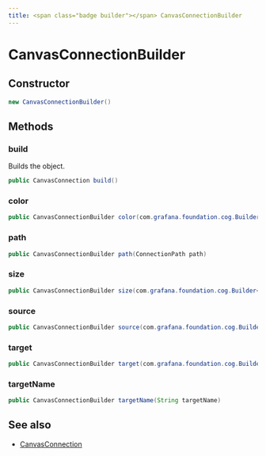 ```yaml
---
title: <span class="badge builder"></span> CanvasConnectionBuilder
---
```

# <span class="badge builder"></span> CanvasConnectionBuilder

## Constructor

```java
new CanvasConnectionBuilder()
```
## Methods

### <span class="badge object-method"></span> build

Builds the object.

```java
public CanvasConnection build()
```

### <span class="badge object-method"></span> color

```java
public CanvasConnectionBuilder color(com.grafana.foundation.cog.Builder<ColorDimensionConfig> color)
```

### <span class="badge object-method"></span> path

```java
public CanvasConnectionBuilder path(ConnectionPath path)
```

### <span class="badge object-method"></span> size

```java
public CanvasConnectionBuilder size(com.grafana.foundation.cog.Builder<ScaleDimensionConfig> size)
```

### <span class="badge object-method"></span> source

```java
public CanvasConnectionBuilder source(com.grafana.foundation.cog.Builder<ConnectionCoordinates> source)
```

### <span class="badge object-method"></span> target

```java
public CanvasConnectionBuilder target(com.grafana.foundation.cog.Builder<ConnectionCoordinates> target)
```

### <span class="badge object-method"></span> targetName

```java
public CanvasConnectionBuilder targetName(String targetName)
```

## See also

 * <span class="badge object-type-class"></span> [CanvasConnection](./object-CanvasConnection.md)
